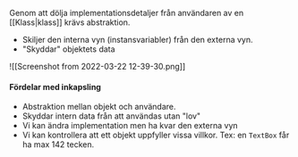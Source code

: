 Genom att dölja implementationsdetaljer från användaren av en [[Klass|klass]] krävs abstraktion.

- Skiljer den interna vyn (instansvariabler) från den externa vyn.
- "Skyddar" objektets data


![[Screenshot from 2022-03-22 12-39-30.png]]


#### Fördelar med inkapsling
- Abstraktion mellan objekt och användare.
- Skyddar intern data från att användas utan "lov"
- Vi kan ändra implementation men ha kvar den externa vyn
- Vi kan kontrollera att ett objekt uppfyller vissa villkor. Tex: en `TextBox` får ha max 142 tecken.